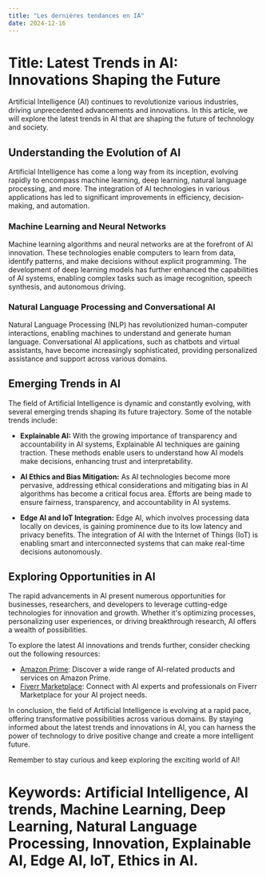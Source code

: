 ```yaml
---
title: "Les dernières tendances en IA"
date: 2024-12-16
---
```


# Title: Latest Trends in AI: Innovations Shaping the Future

Artificial Intelligence (AI) continues to revolutionize various industries, driving unprecedented advancements and innovations. In this article, we will explore the latest trends in AI that are shaping the future of technology and society.

## Understanding the Evolution of AI

Artificial Intelligence has come a long way from its inception, evolving rapidly to encompass machine learning, deep learning, natural language processing, and more. The integration of AI technologies in various applications has led to significant improvements in efficiency, decision-making, and automation.

### Machine Learning and Neural Networks

Machine learning algorithms and neural networks are at the forefront of AI innovation. These technologies enable computers to learn from data, identify patterns, and make decisions without explicit programming. The development of deep learning models has further enhanced the capabilities of AI systems, enabling complex tasks such as image recognition, speech synthesis, and autonomous driving.

### Natural Language Processing and Conversational AI

Natural Language Processing (NLP) has revolutionized human-computer interactions, enabling machines to understand and generate human language. Conversational AI applications, such as chatbots and virtual assistants, have become increasingly sophisticated, providing personalized assistance and support across various domains.

## Emerging Trends in AI

The field of Artificial Intelligence is dynamic and constantly evolving, with several emerging trends shaping its future trajectory. Some of the notable trends include:

- **Explainable AI:** With the growing importance of transparency and accountability in AI systems, Explainable AI techniques are gaining traction. These methods enable users to understand how AI models make decisions, enhancing trust and interpretability.

- **AI Ethics and Bias Mitigation:** As AI technologies become more pervasive, addressing ethical considerations and mitigating bias in AI algorithms has become a critical focus area. Efforts are being made to ensure fairness, transparency, and accountability in AI systems.

- **Edge AI and IoT Integration:** Edge AI, which involves processing data locally on devices, is gaining prominence due to its low latency and privacy benefits. The integration of AI with the Internet of Things (IoT) is enabling smart and interconnected systems that can make real-time decisions autonomously.

## Exploring Opportunities in AI

The rapid advancements in AI present numerous opportunities for businesses, researchers, and developers to leverage cutting-edge technologies for innovation and growth. Whether it's optimizing processes, personalizing user experiences, or driving breakthrough research, AI offers a wealth of possibilities.

To explore the latest AI innovations and trends further, consider checking out the following resources:

- [Amazon Prime](https://www.amazon.fr/amazonprime?_encoding=UTF8&primeCampaignId=prime_assoc_ft&tag=zenzen0d-21France): Discover a wide range of AI-related products and services on Amazon Prime.
- [Fiverr Marketplace](https://go.fiverr.com/visit/?bta=1071918&brand=fiverrmarketplace): Connect with AI experts and professionals on Fiverr Marketplace for your AI project needs.

In conclusion, the field of Artificial Intelligence is evolving at a rapid pace, offering transformative possibilities across various domains. By staying informed about the latest trends and innovations in AI, you can harness the power of technology to drive positive change and create a more intelligent future.

Remember to stay curious and keep exploring the exciting world of AI!

# Keywords: Artificial Intelligence, AI trends, Machine Learning, Deep Learning, Natural Language Processing, Innovation, Explainable AI, Edge AI, IoT, Ethics in AI.